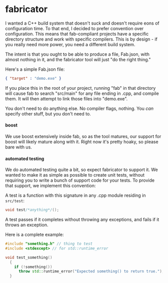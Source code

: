 fabricator
==========

I wanted a C++ build system that doesn't suck and doesn't require eons of configuration time. To that end, I decided to prefer convention over configuration. This means that fab-compliant projects have a specific directory structure and work with specific compilers. This is by design - if you really need more power, you need a different build system.

The intent is that you ought to be able to produce a file, Fab.json, with almost nothing in it, and the fabricator tool will just "do the right thing."

Here's a simple Fab.json file:

```json
{ "target" : "demo.exe" }
```

If you place this in the root of your project, running "fab" in that directory will cause fab to search "src/main" for any file ending in .cpp, and compile them. It will then attempt to link those files into "demo.exe".

You don't need to do anything else.  No compiler flags, nothing.  You *can* specify other stuff, but you don't need to.

#### boost

We use boost extensively inside fab, so as the tool matures, our support for boost will likely mature along with it. Right now it's pretty hoaky, so please bare with us.

#### automated testing

We do automated testing quite a bit, so expect fabricator to support it. We wanted to make it as simple as possible to create unit tests, without requiring you to write a bunch of support code for your tests. To provide that support, we implement this convention:

A test is a function with this signature in any .cpp module residing in ```src/test```:

```c++
void test/*anything*/();
```

A test passes if it completes without throwing any exceptions, and fails if it throws an exception.

Here is a complete example:

```c++
#include "something.h" // thing to test
#include <stdexcept> // for std::runtime_error

void test_something()
  {
    if (!something())
      throw std::runtime_error("Expected something() to return true.");
  }
```
